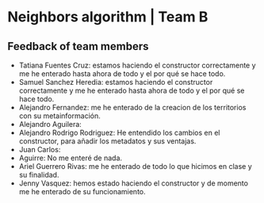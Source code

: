 # Neighbors algorithm | Team B

## Feedback of team members

- Tatiana Fuentes Cruz: estamos haciendo el constructor correctamente y me he enterado hasta ahora de todo y el por qué se hace todo.
- Samuel Sanchez Heredia: estamos haciendo el constructor correctamente y me he enterado hasta ahora de todo y el por qué se hace todo.
- Alejandro Fernandez: me he enterado de la creacion de los territorios con su metainformación.
- Alejandro Aguilera:
- Alejandro Rodrigo Rodriguez: He entendido los cambios en el constructor, para añadir los metadatos y sus ventajas.
- Juan Carlos:
- Aguirre: No me enteré de nada. 
- Ariel Guerrero Rivas: me he enterado de todo lo que hicimos en clase y su finalidad.
- Jenny Vasquez: hemos estado haciendo el constructor y de momento me he enterado de su funcionamiento.
